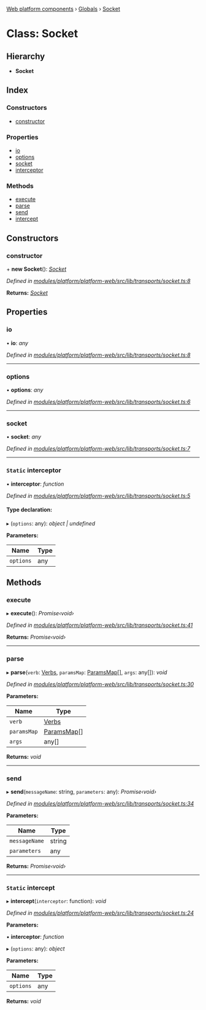 [Web platform components](../README.md) › [Globals](../globals.md) › [Socket](socket.md)

# Class: Socket

## Hierarchy

* **Socket**

## Index

### Constructors

* [constructor](socket.md#constructor)

### Properties

* [io](socket.md#io)
* [options](socket.md#options)
* [socket](socket.md#socket)
* [interceptor](socket.md#static-interceptor)

### Methods

* [execute](socket.md#execute)
* [parse](socket.md#parse)
* [send](socket.md#send)
* [intercept](socket.md#static-intercept)

## Constructors

###  constructor

\+ **new Socket**(): *[Socket](socket.md)*

*Defined in [modules/platform/platform-web/src/lib/transports/socket.ts:8](https://github.com/nodulusteam/methodus.dev/blob/8d1d711/modules/platform/platform-web/src/lib/transports/socket.ts#L8)*

**Returns:** *[Socket](socket.md)*

## Properties

###  io

• **io**: *any*

*Defined in [modules/platform/platform-web/src/lib/transports/socket.ts:8](https://github.com/nodulusteam/methodus.dev/blob/8d1d711/modules/platform/platform-web/src/lib/transports/socket.ts#L8)*

___

###  options

• **options**: *any*

*Defined in [modules/platform/platform-web/src/lib/transports/socket.ts:6](https://github.com/nodulusteam/methodus.dev/blob/8d1d711/modules/platform/platform-web/src/lib/transports/socket.ts#L6)*

___

###  socket

• **socket**: *any*

*Defined in [modules/platform/platform-web/src/lib/transports/socket.ts:7](https://github.com/nodulusteam/methodus.dev/blob/8d1d711/modules/platform/platform-web/src/lib/transports/socket.ts#L7)*

___

### `Static` interceptor

▪ **interceptor**: *function*

*Defined in [modules/platform/platform-web/src/lib/transports/socket.ts:5](https://github.com/nodulusteam/methodus.dev/blob/8d1d711/modules/platform/platform-web/src/lib/transports/socket.ts#L5)*

#### Type declaration:

▸ (`options`: any): *object | undefined*

**Parameters:**

Name | Type |
------ | ------ |
`options` | any |

## Methods

###  execute

▸ **execute**(): *Promise‹void›*

*Defined in [modules/platform/platform-web/src/lib/transports/socket.ts:41](https://github.com/nodulusteam/methodus.dev/blob/8d1d711/modules/platform/platform-web/src/lib/transports/socket.ts#L41)*

**Returns:** *Promise‹void›*

___

###  parse

▸ **parse**(`verb`: [Verbs](../enums/verbs.md), `paramsMap`: [ParamsMap](paramsmap.md)[], `args`: any[]): *void*

*Defined in [modules/platform/platform-web/src/lib/transports/socket.ts:30](https://github.com/nodulusteam/methodus.dev/blob/8d1d711/modules/platform/platform-web/src/lib/transports/socket.ts#L30)*

**Parameters:**

Name | Type |
------ | ------ |
`verb` | [Verbs](../enums/verbs.md) |
`paramsMap` | [ParamsMap](paramsmap.md)[] |
`args` | any[] |

**Returns:** *void*

___

###  send

▸ **send**(`messageName`: string, `parameters`: any): *Promise‹void›*

*Defined in [modules/platform/platform-web/src/lib/transports/socket.ts:34](https://github.com/nodulusteam/methodus.dev/blob/8d1d711/modules/platform/platform-web/src/lib/transports/socket.ts#L34)*

**Parameters:**

Name | Type |
------ | ------ |
`messageName` | string |
`parameters` | any |

**Returns:** *Promise‹void›*

___

### `Static` intercept

▸ **intercept**(`interceptor`: function): *void*

*Defined in [modules/platform/platform-web/src/lib/transports/socket.ts:24](https://github.com/nodulusteam/methodus.dev/blob/8d1d711/modules/platform/platform-web/src/lib/transports/socket.ts#L24)*

**Parameters:**

▪ **interceptor**: *function*

▸ (`options`: any): *object*

**Parameters:**

Name | Type |
------ | ------ |
`options` | any |

**Returns:** *void*
